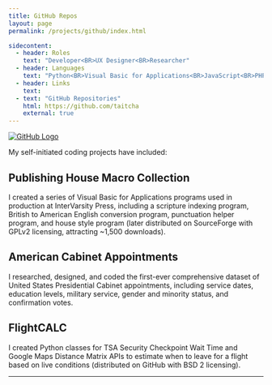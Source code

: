 ```yaml
---
title: GitHub Repos
layout: page
permalink: /projects/github/index.html

sidecontent:
  - header: Roles
    text: "Developer<BR>UX Designer<BR>Researcher"  
  - header: Languages
    text: "Python<BR>Visual Basic for Applications<BR>JavaScript<BR>PHP"
  - header: Links
    text: 
  - text: "GitHub Repositories"
    html: https://github.com/taitcha
    external: true
---
```


[![GitHub Logo](/projects/github/github_logo_original.jpg "GitHub Logo")](/projects/github/github_logo_original.jpg)

My self-initiated coding projects have included:

## Publishing House Macro Collection
I created a series of Visual Basic for Applications programs used in production at InterVarsity Press, including a scripture indexing program, British to American English conversion program, punctuation helper program, and house style program (later distributed on SourceForge with GPLv2 licensing, attracting ~1,500 downloads).

## American Cabinet Appointments
I researched, designed, and coded the first-ever comprehensive dataset of United States Presidential Cabinet appointments, including service dates, education levels, military service, gender and minority status, and confirmation votes.

## FlightCALC
I created Python classes for TSA Security Checkpoint Wait Time and Google Maps Distance Matrix APIs to estimate when to leave for a flight based on live conditions (distributed on GitHub with BSD 2 licensing).

<hr>
